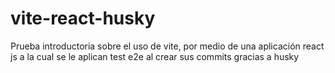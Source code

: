 # vite-react-husky
Prueba introductoria sobre el uso de vite, por medio de una aplicación react js a la cual se le aplican test e2e al crear sus commits gracias a husky
